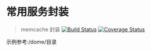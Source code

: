 # 常用服务封装
>  memcache 封装
[![Build Status](https://travis-ci.com/php-lsys/memcache.svg?branch=master)](https://travis-ci.com/php-lsys/memcache)
[![Coverage Status](https://coveralls.io/repos/github/php-lsys/memcache/badge.svg?branch=master)](https://coveralls.io/github/php-lsys/memcache?branch=master)

示例参考:/dome/目录